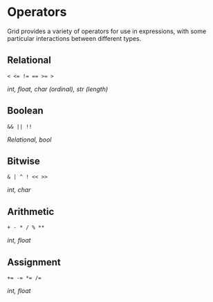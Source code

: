 # Operators

Grid provides a variety of operators for use in expressions, with some particular interactions between different types.

## Relational

```
< <= != == >= >
```

*int, float, char (ordinal), str (length)*

## Boolean

```
&& || !!
```

*Relational, bool*

## Bitwise

```
& | ^ ! << >>
```

*int, char*

## Arithmetic
```
+ - * / % **
```

*int, float*

## Assignment
```
+= -= *= /=
```

*int, float*
